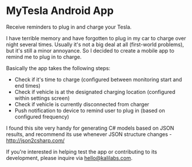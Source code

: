 # MyTesla Android App
Receive reminders to plug in and charge your Tesla.

I have terrible memory and have forgotten to plug in my car to charge over night several times. Usually it's not a big deal at all (first-world problems), but it's still a minor annoyance. 
So I decided to create a mobile app to remind me to plug in to charge. 

Basically the app takes the following steps:
 * Check if it's time to charge (configured between monitoring start and end times)
 * Check if vehicle is at the designated charging location (configured within settings screen)
 * Check if vehicle is currently disconnected from charger
 * Push notification to device to remind user to plug in (based on configured frequency)

I found this site very handy for generating C# models based on JSON results, and recommend its use whenever JSON structure changes - http://json2csharp.com/

If you're interested in helping test the app or contributing to its development, please inquire via hello@kalilabs.com.
